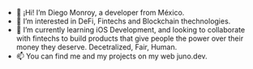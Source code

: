 - 👋 ¡Hi! I’m Diego Monroy, a developer from México.
- 👀 I’m interested in DeFi, Fintechs and Blockchain thechnologies.
- 🌱 I’m currently learning iOS Development, and looking to collaborate 
     with fintechs to build products that give people the power over their money they deserve. Decetralized, Fair, Human.
- 📫 You can find me and my projects on my web juno.dev.

<!---
WhiteJuno/WhiteJuno is a ✨ special ✨ repository because its `README.md` (this file) appears on your GitHub profile.
You can click the Preview link to take a look at your changes.
--->
